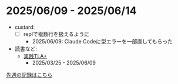 # 2025/06/09 - 2025/06/14

- custard:
    - [ ] replで複数行を扱えるように
        - 2025/06/09: Claude Codeに型エラーを一部直してもらった
- 読書など:
    - [実践TLA+](https://www.shoeisha.co.jp/book/detail/9784798169163)
        - 2025/03/25 - 2025/06/09

[先週の記録はこちら](https://github.com/igrep/daily-commits/blob/fb0508e7781153fc1bf0954769d6d5263dd15403/yesterday.md)
